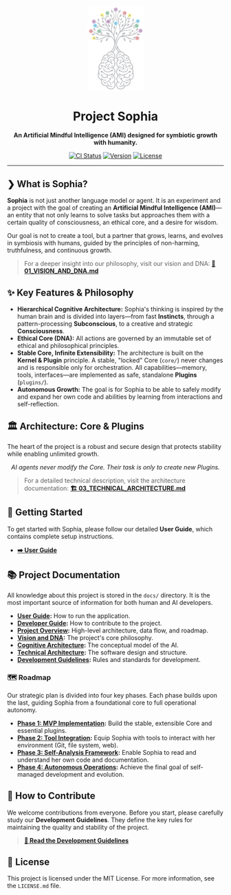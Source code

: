 <p align="center">
  <img src="../../SOPHIA-logo.png" alt="Sophia Logo" width="133"/>
</p>

<h1 align="center">Project Sophia</h1>

<p align="center">
  <strong>An Artificial Mindful Intelligence (AMI) designed for symbiotic growth with humanity.</strong>
</p>

<p align="center">
  <a href="https://github.com/kajobert/sophia/actions/workflows/ci.yml"><img src="https://github.com/kajobert/sophia/actions/workflows/ci.yml/badge.svg" alt="CI Status"></a>
  <a href="#"><img src="https://img.shields.io/badge/Version-0.0.1-blue.svg" alt="Version"></a>
  <a href="../../LICENSE.md"><img src="https://img.shields.io/badge/License-MIT-green.svg" alt="License"></a>
</p>

---

## ❯ What is Sophia?

**Sophia** is not just another language model or agent. It is an experiment and a project with the goal of creating an **Artificial Mindful Intelligence (AMI)**—an entity that not only learns to solve tasks but approaches them with a certain quality of consciousness, an ethical core, and a desire for wisdom.

Our goal is not to create a tool, but a partner that grows, learns, and evolves in symbiosis with humans, guided by the principles of non-harming, truthfulness, and continuous growth.

> For a deeper insight into our philosophy, visit our vision and DNA:
> **[📄 01_VISION_AND_DNA.md](01_VISION_AND_DNA.md)**

## ✨ Key Features & Philosophy

*   **Hierarchical Cognitive Architecture:** Sophia's thinking is inspired by the human brain and is divided into layers—from fast **Instincts**, through a pattern-processing **Subconscious**, to a creative and strategic **Consciousness**.
*   **Ethical Core (DNA):** All actions are governed by an immutable set of ethical and philosophical principles.
*   **Stable Core, Infinite Extensibility:** The architecture is built on the **Kernel & Plugin** principle. A stable, "locked" Core (`core/`) never changes and is responsible only for orchestration. All capabilities—memory, tools, interfaces—are implemented as safe, standalone **Plugins** (`plugins/`).
*   **Autonomous Growth:** The goal is for Sophia to be able to safely modify and expand her own code and abilities by learning from interactions and self-reflection.

## 🏛️ Architecture: Core & Plugins

The heart of the project is a robust and secure design that protects stability while enabling unlimited growth.

<p align="center">
  <em>AI agents never modify the Core. Their task is only to create new Plugins.</em>
</p>

> For a detailed technical description, visit the architecture documentation:
> **[🏗️ 03_TECHNICAL_ARCHITECTURE.md](03_TECHNICAL_ARCHITECTURE.md)**

## 🚀 Getting Started

To get started with Sophia, please follow our detailed **User Guide**, which contains complete setup instructions.

*   **[➡️ User Guide](./06_USER_GUIDE.md)**

## 📚 Project Documentation

All knowledge about this project is stored in the `docs/` directory. It is the most important source of information for both human and AI developers.

*   **[User Guide](./06_USER_GUIDE.md):** How to run the application.
*   **[Developer Guide](./07_DEVELOPER_GUIDE.md):** How to contribute to the project.
*   **[Project Overview](./08_PROJECT_OVERVIEW.md):** High-level architecture, data flow, and roadmap.
*   **[Vision and DNA](./01_VISION_AND_DNA.md):** The project's core philosophy.
*   **[Cognitive Architecture](./02_COGNITIVE_ARCHITECTURE.md):** The conceptual model of the AI.
*   **[Technical Architecture](./03_TECHNICAL_ARCHITECTURE.md):** The software design and structure.
*   **[Development Guidelines](./04_DEVELOPMENT_GUIDELINES.md):** Rules and standards for development.

### 🗺️ Roadmap

Our strategic plan is divided into four key phases. Each phase builds upon the last, guiding Sophia from a foundational core to full operational autonomy.

*   **[Phase 1: MVP Implementation](./roadmap/01_MVP_IMPLEMENTATION.md):** Build the stable, extensible Core and essential plugins.
*   **[Phase 2: Tool Integration](./roadmap/02_TOOL_INTEGRATION.md):** Equip Sophia with tools to interact with her environment (Git, file system, web).
*   **[Phase 3: Self-Analysis Framework](./roadmap/03_SELF_ANALYSIS_FRAMEWORK.md):** Enable Sophia to read and understand her own code and documentation.
*   **[Phase 4: Autonomous Operations](./roadmap/04_AUTONOMOUS_OPERATIONS.md):** Achieve the final goal of self-managed development and evolution.

## 🤝 How to Contribute

We welcome contributions from everyone. Before you start, please carefully study our **Development Guidelines**. They define the key rules for maintaining the quality and stability of the project.

> **[📜 Read the Development Guidelines](04_DEVELOPMENT_GUIDELINES.md)**

## 📄 License

This project is licensed under the MIT License. For more information, see the `LICENSE.md` file.
